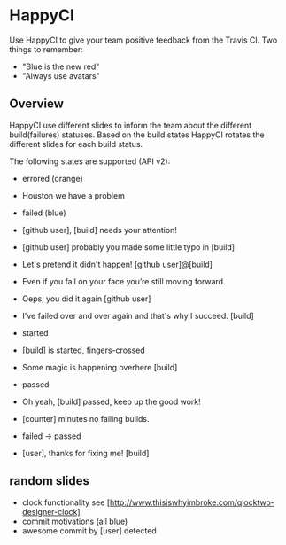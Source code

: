 # HappyCI

Use HappyCI to give your team positive feedback from the Travis CI.
Two things to remember:
* "Blue is the new red"
* "Always use avatars"

## Overview

HappyCI use different slides to inform the team about the different build(failures) statuses.
Based on the build states HappyCI rotates the different slides for each build status.

The following states are supported (API v2):

* errored (orange)
 * Houston we have a problem
* failed (blue)
 * [github user], [build] needs your attention!
 * [github user] probably you made some little typo in [build]
 * Let's pretend it didn't happen! [github user]@[build]
 * Even if you fall on your face you’re still moving forward.
 * Oeps, you did it again [github user]
 * I've failed over and over again and that's why I succeed. [build]

* started
 * [build] is started, fingers-crossed
 * Some magic is happening overhere [build]

* passed
 * Oh yeah, [build] passed, keep up the good work!
 * [counter] minutes no failing builds.

* failed -> passed
 * [user], thanks for fixing me! [build]

## random slides
* clock functionality see [http://www.thisiswhyimbroke.com/qlocktwo-designer-clock]
* commit motivations (all blue)
 * awesome commit by [user] detected
